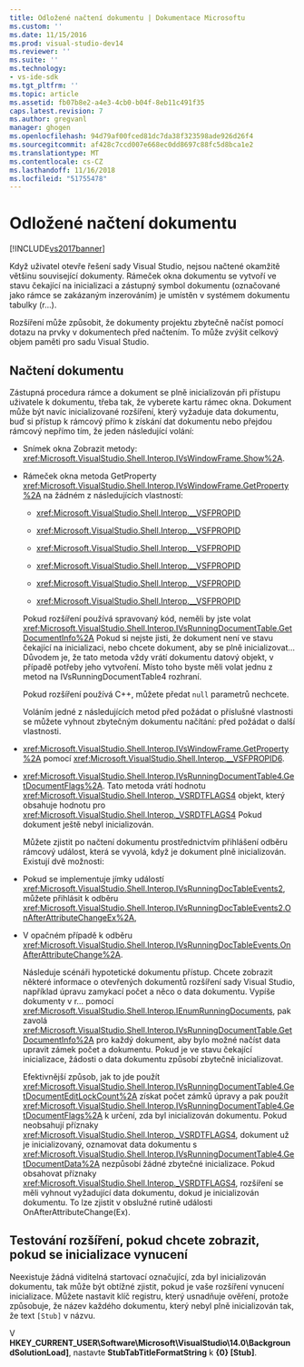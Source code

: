 ```yaml
---
title: Odložené načtení dokumentu | Dokumentace Microsoftu
ms.custom: ''
ms.date: 11/15/2016
ms.prod: visual-studio-dev14
ms.reviewer: ''
ms.suite: ''
ms.technology:
- vs-ide-sdk
ms.tgt_pltfrm: ''
ms.topic: article
ms.assetid: fb07b8e2-a4e3-4cb0-b04f-8eb11c491f35
caps.latest.revision: 7
ms.author: gregvanl
manager: ghogen
ms.openlocfilehash: 94d79af00fced81dc7da38f323598ade926d26f4
ms.sourcegitcommit: af428c7ccd007e668ec0dd8697c88fc5d8bca1e2
ms.translationtype: MT
ms.contentlocale: cs-CZ
ms.lasthandoff: 11/16/2018
ms.locfileid: "51755478"
---
```

# <a name="delayed-document-loading"></a>Odložené načtení dokumentu
[!INCLUDE[vs2017banner](../../includes/vs2017banner.md)]

Když uživatel otevře řešení sady Visual Studio, nejsou načtené okamžitě většinu související dokumenty. Rámeček okna dokumentu se vytvoří ve stavu čekající na inicializaci a zástupný symbol dokumentu (označované jako rámce se zakázaným inzerováním) je umístěn v systémem dokumentu tabulky (r...).  
  
 Rozšíření může způsobit, že dokumenty projektu zbytečně načíst pomocí dotazu na prvky v dokumentech před načtením. To může zvýšit celkový objem paměti pro sadu Visual Studio.  
  
## <a name="document-loading"></a>Načtení dokumentu  
 Zástupná procedura rámce a dokument se plně inicializován při přístupu uživatele k dokumentu, třeba tak, že vyberete kartu rámec okna. Dokument může být navíc inicializované rozšíření, který vyžaduje data dokumentu, buď si přístup k rámcový přímo k získání dat dokumentu nebo přejdou rámcový nepřímo tím, že jeden následující volání:  
  
- Snímek okna Zobrazit metody: <xref:Microsoft.VisualStudio.Shell.Interop.IVsWindowFrame.Show%2A>.  
  
- Rámeček okna metoda GetProperty <xref:Microsoft.VisualStudio.Shell.Interop.IVsWindowFrame.GetProperty%2A> na žádném z následujících vlastností:  
  
  -   <xref:Microsoft.VisualStudio.Shell.Interop.__VSFPROPID>  
  
  -   <xref:Microsoft.VisualStudio.Shell.Interop.__VSFPROPID>  
  
  -   <xref:Microsoft.VisualStudio.Shell.Interop.__VSFPROPID>  
  
  -   <xref:Microsoft.VisualStudio.Shell.Interop.__VSFPROPID>  
  
  -   <xref:Microsoft.VisualStudio.Shell.Interop.__VSFPROPID>  
  
  -   <xref:Microsoft.VisualStudio.Shell.Interop.__VSFPROPID>  
  
  Pokud rozšíření používá spravovaný kód, neměli by jste volat <xref:Microsoft.VisualStudio.Shell.Interop.IVsRunningDocumentTable.GetDocumentInfo%2A> Pokud si nejste jisti, že dokument není ve stavu čekající na inicializaci, nebo chcete dokument, aby se plně inicializovat... Důvodem je, že tato metoda vždy vrátí dokumentu datový objekt, v případě potřeby jeho vytvoření. Místo toho byste měli volat jednu z metod na IVsRunningDocumentTable4 rozhraní.  
  
  Pokud rozšíření používá C++, můžete předat `null` parametrů nechcete.  
  
  Voláním jedné z následujících metod před požádat o příslušné vlastnosti se můžete vyhnout zbytečným dokumentu načítání: před požádat o další vlastnosti.  
  
- <xref:Microsoft.VisualStudio.Shell.Interop.IVsWindowFrame.GetProperty%2A> pomocí <xref:Microsoft.VisualStudio.Shell.Interop.__VSFPROPID6>.  
  
- <xref:Microsoft.VisualStudio.Shell.Interop.IVsRunningDocumentTable4.GetDocumentFlags%2A>. Tato metoda vrátí hodnotu <xref:Microsoft.VisualStudio.Shell.Interop._VSRDTFLAGS4> objekt, který obsahuje hodnotu pro <xref:Microsoft.VisualStudio.Shell.Interop._VSRDTFLAGS4> Pokud dokument ještě nebyl inicializován.  
  
  Můžete zjistit po načtení dokumentu prostřednictvím přihlášení odběru rámcový událost, která se vyvolá, když je dokument plně inicializován. Existují dvě možnosti:  
  
- Pokud se implementuje jímky událostí <xref:Microsoft.VisualStudio.Shell.Interop.IVsRunningDocTableEvents2>, můžete přihlásit k odběru <xref:Microsoft.VisualStudio.Shell.Interop.IVsRunningDocTableEvents2.OnAfterAttributeChangeEx%2A>,  
  
- V opačném případě k odběru <xref:Microsoft.VisualStudio.Shell.Interop.IVsRunningDocTableEvents.OnAfterAttributeChange%2A>.  
  
  Následuje scénáři hypotetické dokumentu přístup. Chcete zobrazit některé informace o otevřených dokumentů rozšíření sady Visual Studio, například úpravu zamykací počet a něco o data dokumentu. Vypíše dokumenty v r... pomocí <xref:Microsoft.VisualStudio.Shell.Interop.IEnumRunningDocuments>, pak zavolá <xref:Microsoft.VisualStudio.Shell.Interop.IVsRunningDocumentTable.GetDocumentInfo%2A> pro každý dokument, aby bylo možné načíst data upravit zámek počet a dokumentu. Pokud je ve stavu čekající inicializace, žádosti o data dokumentu způsobí zbytečně inicializovat.  
  
  Efektivnější způsob, jak to jde použít <xref:Microsoft.VisualStudio.Shell.Interop.IVsRunningDocumentTable4.GetDocumentEditLockCount%2A> získat počet zámků úpravy a pak použít <xref:Microsoft.VisualStudio.Shell.Interop.IVsRunningDocumentTable4.GetDocumentFlags%2A> k určení, zda byl inicializován dokumentu. Pokud neobsahují příznaky <xref:Microsoft.VisualStudio.Shell.Interop._VSRDTFLAGS4>, dokument už je inicializovaný, oznamovat data dokumentu s <xref:Microsoft.VisualStudio.Shell.Interop.IVsRunningDocumentTable4.GetDocumentData%2A> nezpůsobí žádné zbytečné inicializace. Pokud obsahovat příznaky <xref:Microsoft.VisualStudio.Shell.Interop._VSRDTFLAGS4>, rozšíření se měli vyhnout vyžadující data dokumentu, dokud je inicializován dokumentu. To lze zjistit v obslužné rutině události OnAfterAttributeChange(Ex).  
  
## <a name="testing-extensions-to-see-if-they-force-initialization"></a>Testování rozšíření, pokud chcete zobrazit, pokud se inicializace vynucení  
 Neexistuje žádná viditelná startovací označující, zda byl inicializován dokumentu, tak může být obtížné zjistit, pokud je vaše rozšíření vynucení inicializace. Můžete nastavit klíč registru, který usnadňuje ověření, protože způsobuje, že název každého dokumentu, který nebyl plně inicializován tak, že text `[Stub]` v názvu.  
  
 V **HKEY_CURRENT_USER\Software\Microsoft\VisualStudio\14.0\BackgroundSolutionLoad]**, nastavte **StubTabTitleFormatString** k  **{0} [Stub]**.

